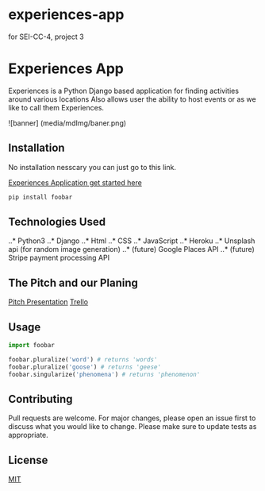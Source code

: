 # experiences-app
for SEI-CC-4, project 3

# Experiences App

Experiences is a Python Django based application for finding activities around various locations Also allows user the ability to host events or as we like to call them Experiences.

![banner] (media/mdImg/baner.png)


## Installation

No installation nesscary you can just go to this link.

[Experiences Application get started here](experiencesapp.herokuapp.com "Experiences app")

```bash
pip install foobar
```

## Technologies Used
..* Python3
..* Django
..* Html
..* CSS
..* JavaScript
..* Heroku
..* Unsplash api (for random image generation)
..* (future) Google Places API
..* (future) Stripe payment processing API

## The Pitch and our Planing 
[Pitch Presentation](https://docs.google.com/presentation/d/1DNAjXGBXbbPf6wL9p9H0ejlKsjO_Jow6QXtbjNTSpVk/edit?usp=sharing)
[Trello](https://trello.com/b/XF41OcI0/airbnb-experiences)



## Usage

```python
import foobar

foobar.pluralize('word') # returns 'words'
foobar.pluralize('goose') # returns 'geese'
foobar.singularize('phenomena') # returns 'phenomenon'
```

## Contributing
Pull requests are welcome. For major changes, please open an issue first to discuss what you would like to change.
Please make sure to update tests as appropriate.

## License
[MIT](https://choosealicense.com/licenses/mit/)

